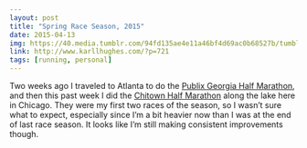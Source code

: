 ```yaml
---
layout: post
title: "Spring Race Season, 2015"
date: 2015-04-13
img: https://40.media.tumblr.com/94fd135ae4e11a46bf4d69ac0b68527b/tumblr_inline_nme5z40Kpp1rzcaez_500.jpg
link: http://www.karllhughes.com/?p=721
tags: [running, personal]
---
```

Two weeks ago I traveled to Atlanta to do the [Publix Georgia Half Marathon](http://www.georgiamarathon.com/), and then this past week I did the [Chitown Half Marathon](https://www.allcommunityevents.com/chi_town_half_marathon/chi_town_half_mar_home.html) along the lake here in Chicago. They were my first two races of the season, so I wasn’t sure what to expect, especially since I’m a bit heavier now than I was at the end of last race season. It looks like I’m still making consistent improvements though.
